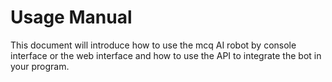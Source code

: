 # Usage Manual

This document will introduce how to use the mcq AI robot by console interface or the web interface and how to use the API to integrate the bot in your program.


